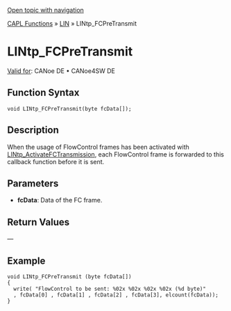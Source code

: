 [Open topic with navigation](../../../../../CANoeDEFamily.htm#Topics/CAPLFunctions/LIN/Functions/CAPLfunctionLINtpFCPreTransmit.md)

[CAPL Functions](../../CAPLfunctions.md) » [LIN](../CAPLfunctionsLINOverview.md) » LINtp_FCPreTransmit

# LINtp_FCPreTransmit

[Valid for](../../../Shared/FeatureAvailability.md):  CANoe DE • CANoe4SW DE

## Function Syntax

```plaintext
void LINtp_FCPreTransmit(byte fcData[]);
```

## Description

When the usage of FlowControl frames has been activated with [LINtp_ActivateFCTransmission](CAPLfunctionLINtpActivateFCTransmission.md), each FlowControl frame is forwarded to this callback function before it is sent.

## Parameters

- **fcData**: Data of the FC frame.

## Return Values

—

## Example

```plaintext
void LINtp_FCPreTransmit (byte fcData[])
{
  write( "FlowControl to be sent: %02x %02x %02x %02x (%d byte)"
  , fcData[0] , fcData[1] , fcData[2] , fcData[3], elcount(fcData));
}
```
